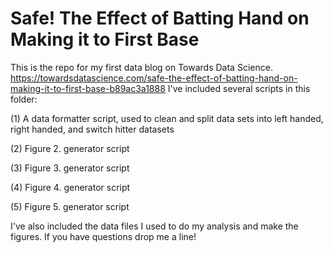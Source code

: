 # Safe! The Effect of Batting Hand on Making it to First Base
This is the repo for my first data blog on Towards Data Science. https://towardsdatascience.com/safe-the-effect-of-batting-hand-on-making-it-to-first-base-b89ac3a1888 I've included several scripts in this folder:

(1) A data formatter script, used to clean and split data sets into left handed, right handed, and switch hitter datasets

(2) Figure 2. generator script

(3) Figure 3. generator script

(4) Figure 4. generator script

(5) Figure 5. generator script

I've also included the data files I used to do my analysis and make the figures. If you have questions drop me a line!
